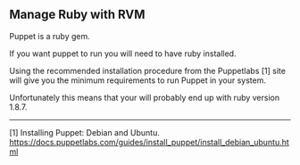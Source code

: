## Manage Ruby with RVM

Puppet is a ruby gem. 

If you want puppet to run you will need to have ruby installed.

Using the recommended installation procedure from the Puppetlabs [1] site will give you the minimum requirements to run Puppet in your system. 

Unfortunately this means that your will probably end up with ruby version 1.8.7.



---

[1] Installing Puppet: Debian and Ubuntu. https://docs.puppetlabs.com/guides/install_puppet/install_debian_ubuntu.html
